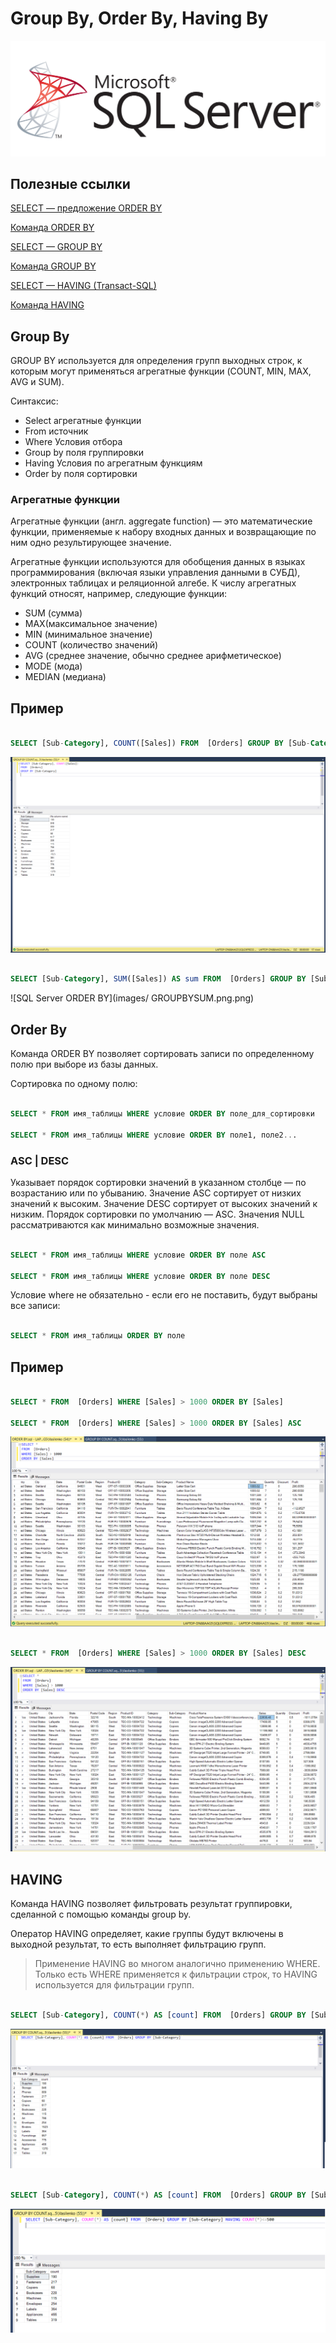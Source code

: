 # Group By, Order By, Having By 

![SQL Server](images/sql.png)

## Полезные ссылки
[SELECT — предложение ORDER BY](https://docs.microsoft.com/ru-ru/sql/t-sql/queries/select-order-by-clause-transact-sql?view=sql-server-2017)

[Команда ORDER BY](http://code.mu/sql/order-by.html)

[SELECT — GROUP BY](https://docs.microsoft.com/ru-ru/sql/t-sql/queries/select-group-by-transact-sql?view=sql-server-2017)

[Команда GROUP BY](http://code.mu/sql/group-by.html)

[SELECT — HAVING (Transact-SQL)](https://docs.microsoft.com/ru-ru/sql/t-sql/queries/select-having-transact-sql?view=sql-server-2017)

[Команда HAVING](http://code.mu/sql/having.html)


## Group By

GROUP BY используется для определения групп выходных строк, к которым могут применяться агрегатные функции (COUNT, MIN, MAX, AVG и SUM).

Синтаксис:
- Select агрегатные функции
- From источник
- Where Условия отбора
- Group by поля группировки
- Having Условия по агрегатным функциям
- Order by поля сортировки

### Агрегатные функции ###

Агрегатные функции (англ. aggregate function) — это математические функции, применяемые к набору входных данных и возвращающие по ним одно результирующее значение.

Агрегатные функции используются для обобщения данных в языках программирования (включая языки управления данными в СУБД), электронных таблицах и реляционной алгебе. К числу агрегатных функций относят, например, следующие функции:

- SUM (сумма)
- MAX(максимальное значение)
- MIN (минимальное значение)
- COUNT (количество значений)
- AVG (среднее значение, обычно среднее арифметическое)
- MODE (мода)
- MEDIAN (медиана)

## Пример 

```sql

SELECT [Sub-Category], COUNT([Sales]) FROM  [Orders] GROUP BY [Sub-Category]

```

![SQL Server ORDER BY](images/GROUPBYCOUNT.png)

```sql

SELECT [Sub-Category], SUM([Sales]) AS sum FROM  [Orders] GROUP BY [Sub-Category]

```

![SQL Server ORDER BY](images/ GROUPBYSUM.png.png)

## Order By

Команда ORDER BY позволяет сортировать записи по определенному полю при выборе из базы данных.

Сортировка по одному полю:

```sql

SELECT * FROM имя_таблицы WHERE условие ORDER BY поле_для_сортировки

SELECT * FROM имя_таблицы WHERE условие ORDER BY поле1, поле2...

```

### ASC | DESC ###

Указывает порядок сортировки значений в указанном столбце — по возрастанию или по убыванию. Значение ASC сортирует от низких значений к высоким. Значение DESC сортирует от высоких значений к низким. Порядок сортировки по умолчанию — ASC. Значения NULL рассматриваются как минимально возможные значения.

```sql

SELECT * FROM имя_таблицы WHERE условие ORDER BY поле ASC

SELECT * FROM имя_таблицы WHERE условие ORDER BY поле DESC

```

Условие where не обязательно - если его не поставить, будут выбраны все записи:


```sql

SELECT * FROM имя_таблицы ORDER BY поле

```

## Пример 

```sql

SELECT * FROM  [Orders] WHERE [Sales] > 1000 ORDER BY [Sales]

SELECT * FROM  [Orders] WHERE [Sales] > 1000 ORDER BY [Sales] ASC

```

![SQL Server ORDER BY](images/ORDERBY2.png)

```sql

SELECT * FROM  [Orders] WHERE [Sales] > 1000 ORDER BY [Sales] DESC

```

![SQL Server ORDER BY DESC](images/ORDERBY1.png)

## HAVING

Команда HAVING позволяет фильтровать результат группировки, сделанной с помощью команды group by.

Оператор HAVING определяет, какие группы будут включены в выходной результат, то есть выполняет фильтрацию групп.

> Применение HAVING во многом аналогично применению WHERE. Только есть WHERE применяется к фильтрации строк, то HAVING используется для фильтрации групп.

```sql

SELECT [Sub-Category], COUNT(*) AS [count] FROM  [Orders] GROUP BY [Sub-Category] 

```

![SQL Server ORDER BY DESC](images/GROUPBYH1.png)

```sql

SELECT [Sub-Category], COUNT(*) AS [count] FROM  [Orders] GROUP BY [Sub-Category] HAVING COUNT(*)<=500

```

![SQL Server ORDER BY DESC](images/GROUPBYH2.png)